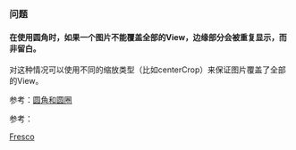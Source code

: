 













### 问题

#### 在使用圆角时，如果一个图片不能覆盖全部的View，边缘部分会被重复显示，而非留白。 

对这种情况可以使用不同的缩放类型（比如centerCrop）来保证图片覆盖了全部的View。 

参考：[圆角和圆圈](https://www.fresco-cn.org/docs/rounded-corners-and-circles.html)





参考：

[Fresco](https://www.fresco-cn.org/docs/)